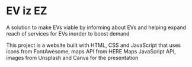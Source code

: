 # EV iz EZ
 A solution to make EVs viable by informing about EVs and helping expand reach of services for EVs inorder to boost demand

 This project is a website built with HTML, CSS and JavaScript that uses icons from FontAwesome, maps API from HERE Maps JavaScript API, images from Unsplash and Canva for the presentation
